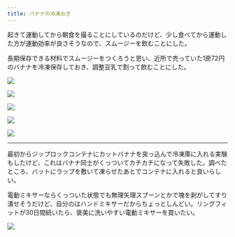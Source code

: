 ```yaml
---
title: バナナの冷凍おき
---
```


起きて運動してから朝食を撮ることにしているのだけど、少し食べてから運動した方が運動効率が良さそうなので、スムージーを飲むことにした。

長期保存できる材料でスムージーをつくろうと思い、近所で売っていた1房72円のバナナを冷凍保存しておき、調整豆乳で割って飲むことにした。

![](/images/2019-12-20-frozen-banana-1.jpg)

![](/images/2019-12-20-frozen-banana-2.jpg)

![](/images/2019-12-20-frozen-banana-3.jpg)

![](/images/2019-12-20-frozen-banana-4.jpg)

![](/images/2019-12-20-frozen-banana-5.jpg)

---

最初からジップロックコンテナにカットバナナを突っ込んで冷凍庫に入れる実験もしたけど、これはバナナ同士がくっついてカチカチになって失敗した。調べたところ、バットにラップを敷いて凍らせたあとでコンテナに入れると良いらしい。

電動ミキサーならくっついた状態でも無理矢理スプーンとかで塊を剥がしてすり潰せそうだけど、自分のはハンドミキサーだからちょっとしんどい。リングフィットが30日間続いたら、褒美に洗いやすい電動ミキサーを買いたい。

![](/images/2019-12-20-frozen-banana-6.jpg)
